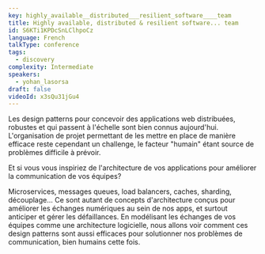 ```yaml
---
key: highly_available__distributed___resilient_software____team
title: Highly available, distributed & resilient software... team
id: S6KTi1KPDcSnLClhpoCz
language: French
talkType: conference
tags:
  - discovery
complexity: Intermediate
speakers:
  - yohan_lasorsa
draft: false
videoId: x3sQu31jGu4
---
```


Les design patterns pour concevoir des applications web distribuées, robustes et qui passent à l'échelle sont bien connus aujourd'hui. L'organisation de projet permettant de les mettre en place de manière efficace reste cependant un challenge, le facteur "humain" étant source de problèmes difficile à prévoir.

Et si vous vous inspiriez de l'architecture de vos applications pour améliorer la communication de vos équipes?

Microservices, messages queues, load balancers, caches, sharding, découplage... Ce sont autant de concepts d'architecture conçus pour améliorer les échanges numériques au sein de nos apps, et surtout anticiper et gérer les défaillances. 
En modélisant les échanges de vos équipes comme une architecture logicielle, nous allons voir comment ces design patterns sont aussi efficaces pour solutionner nos problèmes de communication, bien humains cette fois.
